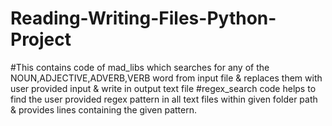 # Reading-Writing-Files-Python-Project
#This contains code of mad_libs which searches for any of the NOUN,ADJECTIVE,ADVERB,VERB word from input file & replaces them with user provided input & write in output text file
#regex_search code helps to find the user provided regex pattern in all text files within given folder path & provides lines containing the given pattern.
